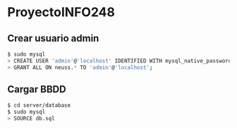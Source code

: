 # ProyectoINFO248 

## Crear usuario admin

~~~bash
$ sudo mysql
> CREATE USER 'admin'@'localhost' IDENTIFIED WITH mysql_native_password BY 'admin';
> GRANT ALL ON neuss.* TO 'admin'@'localhost';
~~~

## Cargar BBDD

~~~bash
$ cd server/database
$ sudo mysql
> SOURCE db.sql
~~~

